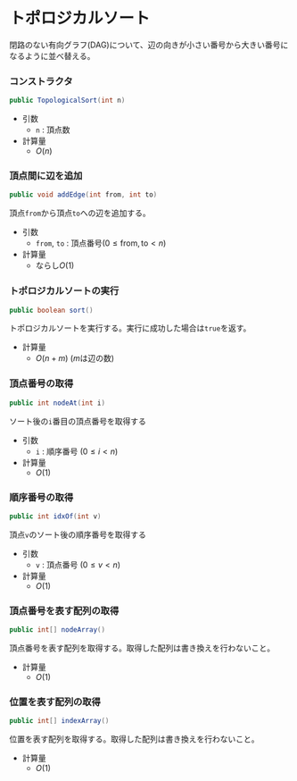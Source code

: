 # トポロジカルソート
閉路のない有向グラフ(DAG)について、辺の向きが小さい番号から大きい番号になるように並べ替える。

### コンストラクタ
```java
public TopologicalSort(int n)
```
- 引数
  - `n` : 頂点数
- 計算量
  - $O(n)$

### 頂点間に辺を追加
```java
public void addEdge(int from, int to)
```
頂点`from`から頂点`to`への辺を追加する。
- 引数
  - `from`, `to` : 頂点番号$(0 \le \mathrm{from}, \mathrm{to} \lt n)$
- 計算量
  - ならし$O(1)$

### トポロジカルソートの実行
```java
public boolean sort()
```
トポロジカルソートを実行する。実行に成功した場合は`true`を返す。
- 計算量
  - $O(n+m)$ ($m$は辺の数)

### 頂点番号の取得
```java
public int nodeAt(int i)
```
ソート後の`i`番目の頂点番号を取得する
- 引数
  - `i` : 順序番号 $(0 \le i \lt n)$
- 計算量
  - $O(1)$

### 順序番号の取得
```java
public int idxOf(int v)
```
頂点`v`のソート後の順序番号を取得する
- 引数
  - `v` : 頂点番号 $(0 \le v \lt n)$
- 計算量
  - $O(1)$

### 頂点番号を表す配列の取得
```java
public int[] nodeArray()
```
頂点番号を表す配列を取得する。取得した配列は書き換えを行わないこと。
- 計算量
  - $O(1)$

### 位置を表す配列の取得
```java
public int[] indexArray()
```
位置を表す配列を取得する。取得した配列は書き換えを行わないこと。
- 計算量
  - $O(1)$
